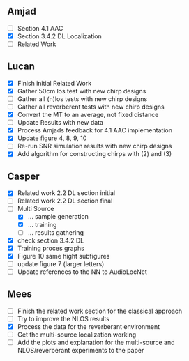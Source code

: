 ## Amjad
- [ ] Section 4.1 AAC 
- [x] Section 3.4.2 DL Localization 
- [ ] Related Work

## Lucan
- [x] Finish initial Related Work
- [x] Gather 50cm los test with new chirp designs
- [ ] Gather all (n)los tests with new chirp designs
- [ ] Gather all reverberent tests with new chirp designs
- [x] Convert the MT to an average, not fixed distance
- [ ] Update Results with new data
- [x] Process Amjads feedback for 4.1 AAC implementation
- [x] Update figure 4, 8, 9, 10
- [ ] Re-run SNR simulation results with new chirp designs
- [x] Add algorithm for constructing chirps with (2) and (3)

## Casper
- [x] Related work 2.2 DL section initial
- [ ] Related work 2.2 DL section final
- [ ] Multi Source
  - [x] ... sample generation
  - [x] ... training
  - [ ] ... results gathering
- [x] check section 3.4.2 DL
- [x] Training proces graphs
- [x] Figure 10 same hight subfigures
- [ ] update figure 7 (larger letters)
- [ ] Update references to the NN to AudioLocNet

## Mees
- [ ] Finish the related work section for the classical approach
- [ ] Try to improve the NLOS results
- [x] Process the data for the reverberant environment
- [ ] Get the multi-source localization working
- [ ] Add the plots and explanation for the multi-source and NLOS/reverberant experiments to the paper
